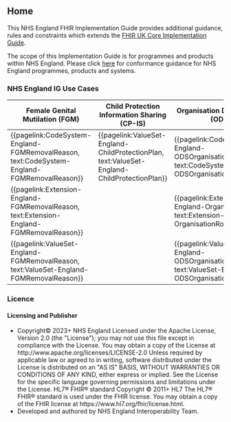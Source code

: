 ## Home 

This NHS England FHIR Implementation Guide provides additional guidance, rules and constraints which extends the [FHIR UK Core Implementation Guide](https://simplifier.net/guide/uk-core-implementation-guide-stu3-sequence?version=current). 

The scope of this Implementation Guide is for programmes and products within NHS England. Please click [here](https://simplifier.net/guide/NHS-England-FHIR-Implementation-Guide/Home/Guidance/Conformance.page.md?version=current "Conformance") for conformance guidance for NHS England programmes, products and systems.

### NHS England IG Use Cases
 
<table class="regular assets" style="width:100%" title="NHS England Profile list">
 <thead>
   <tr>
     <th class="width33">Female Genital Mutilation (FGM)</th>
     <th class="width33">Child Protection Information Sharing (CP-IS)</th>
     <th class="width33">Organisation Data Service (ODS)</th>
  </tr>
 </thead>
 <tbody>
   <tr>
    <td>
      {{pagelink:CodeSystem-England-FGMRemovalReason, text:CodeSystem-England-FGMRemovalReason}} 
    </td>
    <td>
      {{pagelink:ValueSet-England-ChildProtectionPlan, text:ValueSet-England-ChildProtectionPlan}} 
    </td>
    <td> 
      {{pagelink:CodeSystem-England-ODSOrganisationRoleCode, text:CodeSystem-England-ODSOrganisationRoleCode}}
    </td>
   </tr>
   <tr>
    <td>
      {{pagelink:Extension-England-FGMRemovalReason, text:Extension-England-FGMRemovalReason}} 
    </td>
    <td>
    </td>
    <td>
     {{pagelink:Extension-England-OrganisationRole, text:Extension-England-OrganisationRole}}
    </td>
   </tr>
   <tr>
    <td>
      {{pagelink:ValueSet-England-FGMRemovalReason, text:ValueSet-England-FGMRemovalReason}} 
    </td>
    <td>
    </td>
    <td>
     {{pagelink:ValueSet-England-ODSOrganisationRoleCode, text:ValueSet-England-ODSOrganisationRoleCode}}
    </td>
   </tr>
   </tbody>
</table>

<h3 id="licence-heading">Licence</h3>

<div markdown="span" class="alert alert-warning" role="alert"><h4 id="Licence"><i class="fas fa-gavel"></i> Licensing and Publisher</h4>
<ul>
<li>
Copyright© 2023+ NHS England Licensed under the Apache License, Version 2.0 (the &quot;License&quot;); you may not use this file except in compliance with the License. You may obtain a copy of the License at http://www.apache.org/licenses/LICENSE-2.0 Unless required by applicable law or agreed to in writing, software distributed under the License is distributed on an &quot;AS IS&quot; BASIS, WITHOUT WARRANTIES OR CONDITIONS OF ANY KIND, either express or implied. See the License for the specific language governing permissions and limitations under the License. HL7&#174; FHIR&#174; standard Copyright &#169; 2011+ HL7 The HL7&#174; FHIR&#174; standard is used under the FHIR license. You may obtain a copy of the FHIR license at https://www.hl7.org/fhir/license.html.
<li>
Developed and authored by NHS England Interoperability Team.
</ul>
</div>
